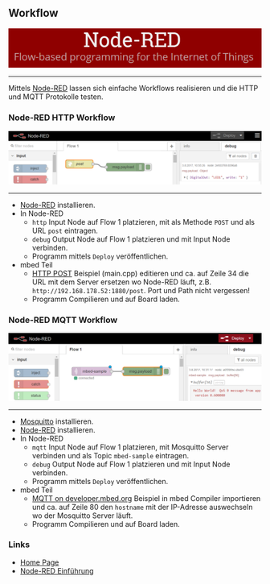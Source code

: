 Workflow
--------

![](../images/NodeRED.png)

- - -

Mittels [Node-RED](https://nodered.org/) lassen sich einfache Workflows realisieren und die HTTP und MQTT Protokolle testen.

### Node-RED HTTP Workflow

![](../images/NodeREDHTTP.png)

- - -

* [Node-RED](https://nodered.org/) installieren.
* In Node-RED
    * `http` Input Node auf Flow 1 platzieren, mit als Methode `POST` und als URL `post` eintragen.
    * `debug` Output Node auf Flow 1 platzieren und mit Input Node verbinden.
    * Programm mittels `Deploy` veröffentlichen.
* mbed Teil
    * [HTTP POST](../http/HTTP_POST/) Beispiel (main.cpp) editieren und ca. auf Zeile 34 die URL mit dem Server ersetzen wo Node-RED läuft, z.B. `http://192.168.178.52:1880/post`. Port und Path nicht vergessen!
    * Programm Compilieren und auf Board laden.
    

### Node-RED MQTT Workflow

![](../images/NodeREDMQTT.png)

- - -

* [Mosquitto](https://mosquitto.org/) installieren.
* [Node-RED](https://nodered.org/) installieren.
* In Node-RED
    * `mqtt` Input Node auf Flow 1 platzieren, mit Mosquitto Server verbinden und als Topic `mbed-sample` eintragen.
    * `debug` Output Node auf Flow 1 platzieren und mit Input Node verbinden.
    * Programm mittels `Deploy` veröffentlichen.
* mbed Teil
    * [MQTT on developer.mbed.org](https://os.mbed.com/teams/mqtt/code/HelloMQTT/) Beispiel in mbed Compiler importieren und ca. auf Zeile 80 den `hostname` mit der IP-Adresse auswechseln wo der Mosquitto Server läuft. 
    * Programm Compilieren und auf Board laden.


### Links
 
 * [Home Page](https://nodered.org/)
 * [Node-RED Einführung](https://www.youtube.com/watch?v=f5o4tIz2Zzc)
 